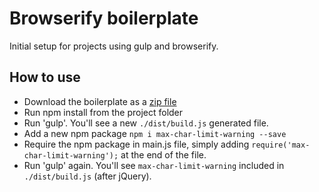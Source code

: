 Browserify boilerplate
========================================
Initial setup for projects using gulp and browserify.


How to use
-----------

- Download the boilerplate as a [zip file](https://github.com/JoanClaret/browserify-boilerplate/archive/master.zip)
- Run npm install from the project folder
- Run 'gulp'. You'll see a new `./dist/build.js` generated file.
- Add a new npm package `npm i max-char-limit-warning --save`
- Require the npm package in main.js file, simply adding `require('max-char-limit-warning');` at the end of the file.
- Run 'gulp' again. You'll see `max-char-limit-warning` included in `./dist/build.js` (after jQuery).

